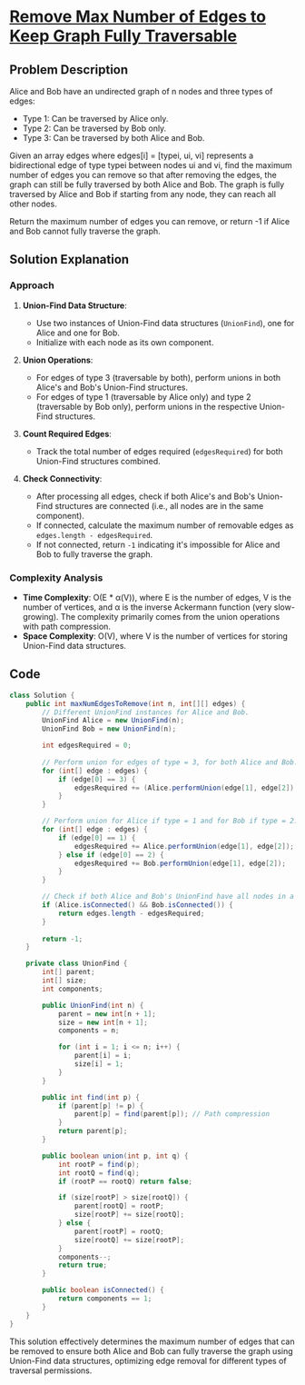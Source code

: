 
# [Remove Max Number of Edges to Keep Graph Fully Traversable](https://leetcode.com/problems/remove-max-number-of-edges-to-keep-graph-fully-traversable/description/?envType=daily-question&envId=2024-06-30)

## Problem Description
Alice and Bob have an undirected graph of n nodes and three types of edges:
- Type 1: Can be traversed by Alice only.
- Type 2: Can be traversed by Bob only.
- Type 3: Can be traversed by both Alice and Bob.

Given an array edges where edges[i] = [typei, ui, vi] represents a bidirectional edge of type typei between nodes ui and vi, find the maximum number of edges you can remove so that after removing the edges, the graph can still be fully traversed by both Alice and Bob. The graph is fully traversed by Alice and Bob if starting from any node, they can reach all other nodes.

Return the maximum number of edges you can remove, or return -1 if Alice and Bob cannot fully traverse the graph.

## Solution Explanation

### Approach
1. **Union-Find Data Structure**:
   - Use two instances of Union-Find data structures (`UnionFind`), one for Alice and one for Bob.
   - Initialize with each node as its own component.

2. **Union Operations**:
   - For edges of type 3 (traversable by both), perform unions in both Alice's and Bob's Union-Find structures.
   - For edges of type 1 (traversable by Alice only) and type 2 (traversable by Bob only), perform unions in the respective Union-Find structures.

3. **Count Required Edges**:
   - Track the total number of edges required (`edgesRequired`) for both Union-Find structures combined.

4. **Check Connectivity**:
   - After processing all edges, check if both Alice's and Bob's Union-Find structures are connected (i.e., all nodes are in the same component).
   - If connected, calculate the maximum number of removable edges as `edges.length - edgesRequired`.
   - If not connected, return `-1` indicating it's impossible for Alice and Bob to fully traverse the graph.

### Complexity Analysis
- **Time Complexity**: O(E * α(V)), where E is the number of edges, V is the number of vertices, and α is the inverse Ackermann function (very slow-growing). The complexity primarily comes from the union operations with path compression.
- **Space Complexity**: O(V), where V is the number of vertices for storing Union-Find data structures.

## Code
```java
class Solution {
    public int maxNumEdgesToRemove(int n, int[][] edges) {
        // Different UnionFind instances for Alice and Bob.
        UnionFind Alice = new UnionFind(n);
        UnionFind Bob = new UnionFind(n);

        int edgesRequired = 0;
        
        // Perform union for edges of type = 3, for both Alice and Bob.
        for (int[] edge : edges) {
            if (edge[0] == 3) {
                edgesRequired += (Alice.performUnion(edge[1], edge[2]) | Bob.performUnion(edge[1], edge[2]));
            }
        }

        // Perform union for Alice if type = 1 and for Bob if type = 2.
        for (int[] edge : edges) {
            if (edge[0] == 1) {
                edgesRequired += Alice.performUnion(edge[1], edge[2]);
            } else if (edge[0] == 2) {
                edgesRequired += Bob.performUnion(edge[1], edge[2]);
            }
        }

        // Check if both Alice and Bob's UnionFind have all nodes in a single component.
        if (Alice.isConnected() && Bob.isConnected()) {
            return edges.length - edgesRequired;
        }
        
        return -1;
    }

    private class UnionFind {
        int[] parent;
        int[] size;
        int components;

        public UnionFind(int n) {
            parent = new int[n + 1];
            size = new int[n + 1];
            components = n;

            for (int i = 1; i <= n; i++) {
                parent[i] = i;
                size[i] = 1;
            }
        }

        public int find(int p) {
            if (parent[p] != p) {
                parent[p] = find(parent[p]); // Path compression
            }
            return parent[p];
        }

        public boolean union(int p, int q) {
            int rootP = find(p);
            int rootQ = find(q);
            if (rootP == rootQ) return false;

            if (size[rootP] > size[rootQ]) {
                parent[rootQ] = rootP;
                size[rootP] += size[rootQ];
            } else {
                parent[rootP] = rootQ;
                size[rootQ] += size[rootP];
            }
            components--;
            return true;
        }

        public boolean isConnected() {
            return components == 1;
        }
    }
}
```

This solution effectively determines the maximum number of edges that can be removed to ensure both Alice and Bob can fully traverse the graph using Union-Find data structures, optimizing edge removal for different types of traversal permissions.

